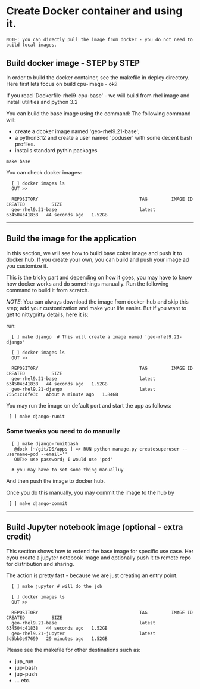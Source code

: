 # Create Docker container and using it.

```
NOTE: you can directly pull the image from docker - you do not need to build local images.
```

## Build docker image - STEP by STEP
In order to build the docker container, see the makefile in deploy directory.
Here first lets focus on build cpu-image - ok?

If you read 'Dockerfile-rhel9-cpu-base' - we will build from rhel image and install utilities and python 3.2

You can build the base image using the command:
The following command will:

  * create a dcoker image named 'geo-rhel9.21-base';
  * a python3.12 and create a user named 'poduser' with some decent bash profiles.
  * installs standard pythin packages 

```
make base
```
You can check docker images:

```
  [ ] docker images ls
  OUT >>

  REPOSITORY                                      TAG         IMAGE ID       CREATED          SIZE
  geo-rhel9.21-base                               latest      634504c41838   44 seconds ago   1.52GB
```

------------------------------------------------------------------------------------
## Build the image for the application

In this section, we will see how to build base coker image and push it to docker hub.
If you create your own, you can build and push your image ad you customize it.

This is the tricky part and depending on how it goes, you may have to know how docker works and do somethings manually.
Run the following command to build it from scratch. 

*NOTE*: You can always download the image from docker-hub and skip this step; add your customization and make your life easier.
But if you want to get to nittygritty details, here it is:

run:
```
  [ ] make django  # This will create a image named 'geo-rhel9.21-django'

  [ ] docker images ls
  OUT >>

  REPOSITORY                                      TAG         IMAGE ID       CREATED          SIZE
  geo-rhel9.21-base                               latest      634504c41838   44 seconds ago   1.52GB
  geo-rhel9.21-django                             latest              755c1c1dfe3c   About a minute ago   1.84GB
```

You may run the image on default port and start the app as follows:
```
 [ ] make django-runit
```

### Some tweaks you need to do manually
```
  [ ] make django-runitbash
   @dock [~/git/DS/apps ] => RUN python manage.py createsuperuser --username=pod --email=''
   OUT>> use password; I would use 'pod'

  # you may have to set some thing manualluy
```

And then push the image to docker hub.

Once you do this manually, you may commit the image to the hub by
```
 [ ] make django-commit
```



------------------------------------------------------------------------------------
## Build Jupyter notebook image (optional - extra credit)
This section shows how to extend the base image for specific use case.
Her eyou create a jupyter notebook image and optionally push it to remote repo for distribution and sharing.

The action is pretty fast - because we are just creating an entry point.

```
  [ ] make jupyter # will do the job

  [ ] docker images ls
  OUT >>

  REPOSITORY                                      TAG         IMAGE ID       CREATED          SIZE
  geo-rhel9.21-base                               latest      634504c41838   44 seconds ago   1.52GB
  geo-rhel9.21-jupyter                            latest              5d5bb3e97699   29 minutes ago   1.52GB
```
Please see the makefile for other destinations such as: 
  * jup_run
  * jup-bash
  * jup-push
  * ... etc.

